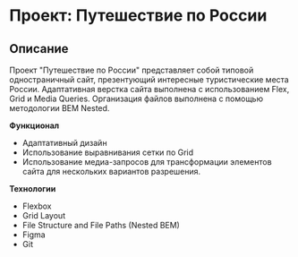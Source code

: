 # Проект: Путешествие по России

## Описание
Проект "Путешествие по России" представляет собой типовой одностраничный сайт, презентующий интересные туристические места России. Адаптативная верстка сайта выполнена с использованием Flex, Grid и Media Queries. Организация файлов выполнена с помощью методологии BEM Nested.

**Функционал**

* Адаптативный дизайн
* Использование выравнивания сетки по Grid
* Использование медиа-запросов для трансформации элементов сайта для нескольких вариантов разрешения.

**Технологии**

* Flexbox
* Grid Layout
* File Structure and File Paths (Nested BEM)
* Figma
* Git

